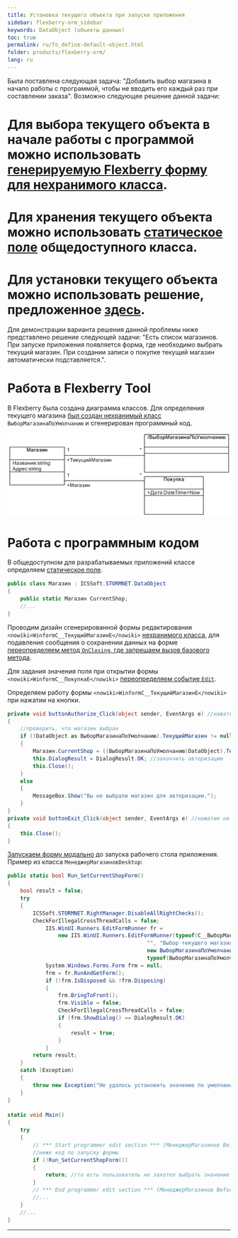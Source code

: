 ```yaml
---
title: Установка текущего объекта при запуске приложения
sidebar: flexberry-orm_sidebar
keywords: DataObject (объекты данных)
toc: true
permalink: ru/fo_define-default-object.html
folder: products/flexberry-orm/
lang: ru
---
```

Была поставлена следующая задача: "Добавить выбор магазина в начало работы с программой, чтобы не вводить его каждый раз при составлении заказа". Возможно следующее решение данной задачи:
# Для выбора текущего объекта в начале работы с программой можно использовать [генерируемую Flexberry форму для нехранимого класса](using-of-not-stored-classes.html).
# Для хранения текущего объекта можно использовать [статическое поле](http://msdn.microsoft.com/library/98f28cdx.aspx) общедоступного класса.
# Для установки текущего объекта можно использовать решение, предложенное [здесь](define-field-of-created-object.html). 

Для демонстрации варианта решения данной проблемы ниже представлено решение следующей задачи: "Есть список магазинов. При запуске приложения появляется форма, где необходимо выбрать текущий магазин. При создании записи о покупке текущий магазин автоматически подставляется.".

# Работа в Flexberry Tool
В Flexberry была создана диаграмма классов. Для определения текущего магазина [был создан нехранимый класс](using-of-not-stored-classes.html)  `ВыборМагазинаПоУмолчанию` и сгенерирован программный код.


![](/images/pages/img/page/DefineDefaultObject/ClassDiagram_Shops.jpg)


# Работа с программным кодом
В общедоступном для разрабатываемых приложений классе определяем [статическое поле](http://msdn.microsoft.com/library/98f28cdx.aspx).
```cs
public class Магазин : ICSSoft.STORMNET.DataObject
{
	public static Магазин CurrentShop;
	//...
}
```
Проводим дизайн сгенерированной формы редактирования `<nowiki>WinformC__ТекущийМагазинE</nowiki>` [нехранимого класса](using-of-not-stored-classes.html), для подавления сообщения о сохранении данных на форме [переопределяем метод `OnClosing`, где запрещаем вызов базового метода](using-of-not-stored-classes.html).


Для задания значения поля при открытии формы `<nowiki>WinformC__ПокупкаE</nowiki>` [переопределяем событие `Edit`](define-field-of-created-object.html).


Определяем работу формы `<nowiki>WinformC__ТекущийМагазинE</nowiki>` при нажатии на кнопки.
```cs
private void buttonAuthorize_Click(object sender, EventArgs e) //нажатие на кнопку "Авторизовать"
{
	//проверить, что магазин выбран
	if ((DataObject as ВыборМагазинаПоУмолчанию).ТекущийМагазин != null)
	{		
		Магазин.CurrentShop = ((ВыборМагазинаПоУмолчанию)DataObject).ТекущийМагазин; //сохранить текущий магазин
		this.DialogResult = DialogResult.OK; //закончить авторизацию
		this.Close();
	}
	else
	{
		MessageBox.Show("Вы не выбрали магазин для авторизации.");
	}
}
private void buttonExit_Click(object sender, EventArgs e) //нажатие на кнопку "Выйти"
{
	this.Close();
}
```
[Запускаем форму модально](using-of-not-stored-classes.html) до запуска рабочего стола приложения. Пример из класса `МенеджерМагазиновDesktop`:
```cs
public static bool Run_SetCurrentShopForm()
{
	bool result = false;
	try
	{
		ICSSoft.STORMNET.RightManager.DisableAllRightChecks();
		CheckForIllegalCrossThreadCalls = false;
			IIS.WinUI.Runners.EditFormRunner fr =
				new IIS.WinUI.Runners.EditFormRunner(typeof(C__ВыборМагазинаПоУмолчаниюE),
											"", "Выбор текущего магазина", "",
											new ВыборМагазинаПоУмолчанию(),
											typeof(ВыборМагазинаПоУмолчанию), false);
			System.Windows.Forms.Form frm = null;
			frm = fr.RunAndGetForm();
			if (!frm.IsDisposed && !frm.Disposing)
			{
				frm.BringToFront();
				frm.Visible = false;
				CheckForIllegalCrossThreadCalls = false;
				if (frm.ShowDialog() == DialogResult.OK)
				{
					result = true;
				}
			}
		return result;
	}
	catch (Exception)
	{
		throw new Exception("Не удалось установить значение по умолчанию.");
	}
}

static void Main()
{
	try
	{
		// *** Start programmer edit section *** (МенеджерМагазинов Before authorization)
		//ниже код по запуску формы
		if (!Run_SetCurrentShopForm())
		{
			return; //то есть пользователь не захотел выбрать значение по умолчанию, прекращаем работу
		}
		// *** End programmer edit section *** (МенеджерМагазинов Before authorization)
		//...
	}
	//...
}
```
----